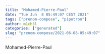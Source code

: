 ```yaml
---
title: "Mohamed-Pierre-Paul"
date: "Tue Jun  8 05:49:07 CEST 2021"
tags: ["prenom-compose", "pipotron"]
author: m1ch3l
categories: ["generated"]
slug: "prenom-compose/2021-06-08-05:49:07"
---
```


Mohamed-Pierre-Paul

